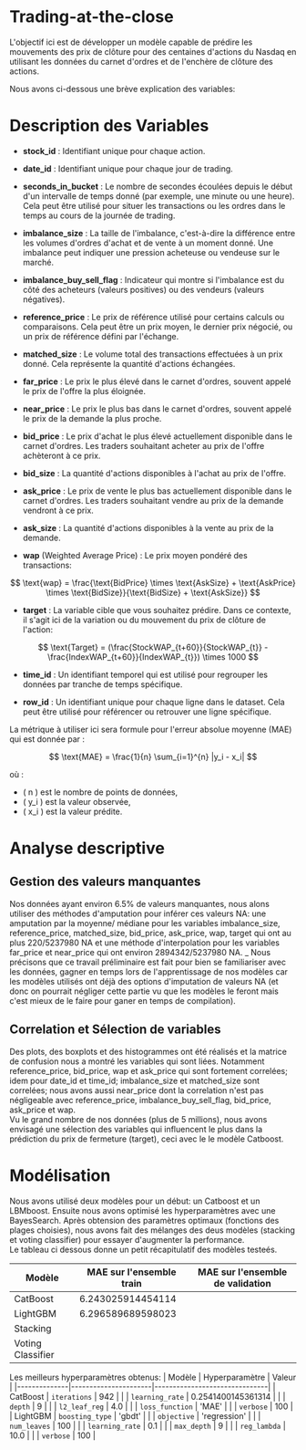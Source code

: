 # Trading-at-the-close

L'objectif ici est de développer un modèle capable de prédire les mouvements des prix de clôture pour des centaines d'actions du Nasdaq en utilisant les données du carnet d'ordres et de l'enchère de clôture des actions.

Nous avons ci-dessous une brève explication des variables:
# Description des Variables

- **stock_id** : Identifiant unique pour chaque action.

- **date_id** : Identifiant unique pour chaque jour de trading.

- **seconds_in_bucket** : Le nombre de secondes écoulées depuis le début d'un intervalle de temps donné (par exemple, une minute ou une heure). Cela peut être utilisé pour situer les transactions ou les ordres dans le temps au cours de la journée de trading.

- **imbalance_size** : La taille de l'imbalance, c'est-à-dire la différence entre les volumes d'ordres d'achat et de vente à un moment donné. Une imbalance peut indiquer une pression acheteuse ou vendeuse sur le marché.

- **imbalance_buy_sell_flag** : Indicateur qui montre si l'imbalance est du côté des acheteurs (valeurs positives) ou des vendeurs (valeurs négatives).

- **reference_price** : Le prix de référence utilisé pour certains calculs ou comparaisons. Cela peut être un prix moyen, le dernier prix négocié, ou un prix de référence défini par l'échange.

- **matched_size** : Le volume total des transactions effectuées à un prix donné. Cela représente la quantité d'actions échangées.

- **far_price** : Le prix le plus élevé dans le carnet d'ordres, souvent appelé le prix de l'offre la plus éloignée.

- **near_price** : Le prix le plus bas dans le carnet d'ordres, souvent appelé le prix de la demande la plus proche.

- **bid_price** : Le prix d'achat le plus élevé actuellement disponible dans le carnet d'ordres. Les traders souhaitant acheter au prix de l'offre achèteront à ce prix.

- **bid_size** : La quantité d'actions disponibles à l'achat au prix de l'offre.

- **ask_price** : Le prix de vente le plus bas actuellement disponible dans le carnet d'ordres. Les traders souhaitant vendre au prix de la demande vendront à ce prix.

- **ask_size** : La quantité d'actions disponibles à la vente au prix de la demande.

- **wap** (Weighted Average Price) : Le prix moyen pondéré des transactions:

$$
\text{wap} = \frac{\text{BidPrice} \times \text{AskSize} + \text{AskPrice} \times \text{BidSize}}{\text{BidSize} + \text{AskSize}}
$$

- **target** : La variable cible que vous souhaitez prédire. Dans ce contexte, il s'agit ici de la variation ou du mouvement du prix de clôture de l'action:


$$
\text{Target} = (\frac{StockWAP_{t+60}}{StockWAP_{t}} - \frac{IndexWAP_{t+60}}{IndexWAP_{t}}) \times 1000
$$

- **time_id** : Un identifiant temporel qui est utilisé pour regrouper les données par tranche de temps spécifique.

- **row_id** : Un identifiant unique pour chaque ligne dans le dataset. Cela peut être utilisé pour référencer ou retrouver une ligne spécifique.



La métrique à utiliser ici sera formule pour l'erreur absolue moyenne (MAE) qui est donnée par :

$$
\text{MAE} = \frac{1}{n} \sum_{i=1}^{n} |y_i - x_i|
$$

où :
- \( n \) est le nombre de points de données,
- \( y_i \) est la valeur observée,
- \( x_i \) est la valeur prédite.

# Analyse descriptive

## Gestion des valeurs manquantes
Nos données ayant environ 6.5% de valeurs manquantes, nous alons utiliser des méthodes d'amputation pour inférer ces valeurs NA: une amputation par la moyenne/ médiane pour les variables imbalance_size, reference_price, matched_size, bid_price, ask_price, wap, target qui ont au plus 220/5237980 NA et une méthode d'interpolation pour les variables far_price et near_price qui ont environ 2894342/5237980 NA. _
Nous précisons que ce travail préliminaire est fait pour bien se familiariser avec les données, gagner en temps lors de l'apprentissage de nos modèles car les modèles utilisés ont déjà des options d'imputation de valeurs NA (et donc on pourrait négliger cette partie vu que les modèles le feront mais c'est mieux de le faire pour ganer en temps de compilation). 

## Correlation et Sélection de variables
Des plots, des boxplots et des histogrammes ont été réalisés et la matrice de confusion nous a montré les variables qui sont liées. Notamment reference_price, bid_price, wap et ask_price qui sont fortement correlées; idem pour date_id et time_id; imbalance_size et matched_size sont correlées; nous avons aussi near_price dont la correlation n'est pas négligeable avec reference_price, imbalance_buy_sell_flag, bid_price, ask_price et wap.\
Vu le grand nombre de nos données (plus de 5 millions), nous avons envisagé une sélection des variables qui influencent le plus dans la prédiction du prix de fermeture (target), ceci avec le le modèle Catboost.

# Modélisation
Nous avons utilisé deux modèles pour un début: un Catboost et un LBMboost. Ensuite nous avons optimisé les hyperparamètres avec une BayesSearch. Après obtension des paramètres optimaux (fonctions des plages choisies), nous avons fait des mélanges des deus modèles (stacking et voting classifier) pour essayer d'augmenter la performance.\
Le tableau ci dessous donne un petit récapitulatif des modèles testeés.


| Modèle              | MAE sur l'ensemble train| MAE sur l'ensemble de validation |
|---------------------------------|----------------------------------|---------------|
| CatBoost                        | 6.243025914454114     |                     |
| LightGBM              | 6.296589689598023           | |
| Stacking                    |                            |    |
|Voting Classifier|             |             |


Les meilleurs hyperparamètres obtenus:
| Modèle       | Hyperparamètre       | Valeur                         |
|--------------|----------------------|-------------------------------|
| CatBoost     | `iterations`         | 942                           |
|              | `learning_rate`      | 0.2541400145361314            |
|              | `depth`              | 9                             |
|              | `l2_leaf_reg`        | 4.0                           |
|              | `loss_function`      | 'MAE'                         |
|              | `verbose`            | 100                           |
| LightGBM     | `boosting_type`      | 'gbdt'                        |
|              | `objective`          | 'regression'                  |
|              | `num_leaves`         | 100                           |
|              | `learning_rate`      | 0.1                           |
|              | `max_depth`          | 9                             |
|              | `reg_lambda`         | 10.0                          |
|              | `verbose`            | 100                           |



















